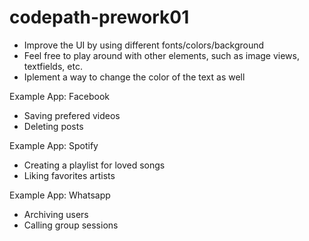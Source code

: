 # codepath-prework01

- Improve the UI by using different fonts/colors/background
- Feel free to play around with other elements, such as image views, textfields, etc.
- Iplement a way to change the color of the text as well


Example App: Facebook
  - Saving prefered videos
  - Deleting posts

Example App: Spotify
  - Creating a playlist for loved songs
  - Liking favorites artists


Example App: Whatsapp
  - Archiving users 
  - Calling group sessions 
